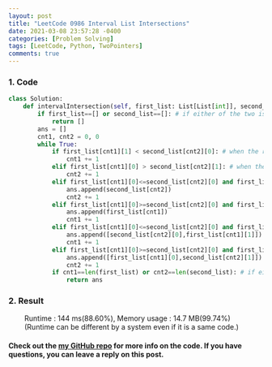 ```yaml
---
layout: post
title: "LeetCode 0986 Interval List Intersections"
date: 2021-03-08 23:57:28 -0400
categories: [Problem Solving]
tags: [LeetCode, Python, TwoPointers]
comments: true
---
```


### 1. Code
```python
class Solution:
    def intervalIntersection(self, first_list: List[List[int]], second_list: List[List[int]]) -> List[List[int]]:
        if first_list==[] or second_list==[]: # if either of the two is empty
            return []
        ans = []
        cnt1, cnt2 = 0, 0
        while True:
            if first_list[cnt1][1] < second_list[cnt2][0]: # when the range of the second list element is greater than the range of the first list element
                cnt1 += 1
            elif first_list[cnt1][0] > second_list[cnt2][1]: # when the range of the first list element is greater than the range of the second list element
                cnt2 += 1
            elif first_list[cnt1][0]<=second_list[cnt2][0] and first_list[cnt1][1]>=second_list[cnt2][1]: # when the first list element contains the second list element
                ans.append(second_list[cnt2])
                cnt2 += 1
            elif first_list[cnt1][0]>=second_list[cnt2][0] and first_list[cnt1][1]<=second_list[cnt2][1]: # when the second list element contains the first list element
                ans.append(first_list[cnt1])
                cnt1 += 1
            elif first_list[cnt1][0]<=second_list[cnt2][0] and first_list[cnt1][1]<=second_list[cnt2][1]: # when the two elements overlap
                ans.append([second_list[cnt2][0],first_list[cnt1][1]])
                cnt1 += 1
            elif first_list[cnt1][0]>=second_list[cnt2][0] and first_list[cnt1][1]>=second_list[cnt2][1]: # when the two elements overlap
                ans.append([first_list[cnt1][0],second_list[cnt2][1]])
                cnt2 += 1
            if cnt1==len(first_list) or cnt2==len(second_list): # if either list ends
                return ans
```

### 2. Result
&nbsp;&nbsp;&nbsp;&nbsp;&nbsp;&nbsp;&nbsp;&nbsp;Runtime : 144 ms(88.60%), Memory usage : 14.7 MB(99.74%)  
&nbsp;&nbsp;&nbsp;&nbsp;&nbsp;&nbsp;&nbsp;&nbsp;(Runtime can be different by a system even if it is a same code.)

#### Check out the [my GitHub repo][hyuk-gh] for more info on the code. If you have questions, you can leave a reply on this post.
[hyuk-gh]: https://github.com/dlgur1994/StudyAlgorithms
